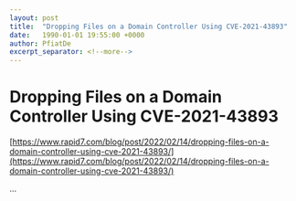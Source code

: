```yaml
---
layout: post
title:  "Dropping Files on a Domain Controller Using CVE-2021-43893"
date:   1990-01-01 19:55:00 +0000
author: PfiatDe
excerpt_separator: <!--more-->
---
```


# Dropping Files on a Domain Controller Using CVE-2021-43893
[https://www.rapid7.com/blog/post/2022/02/14/dropping-files-on-a-domain-controller-using-cve-2021-43893/](https://www.rapid7.com/blog/post/2022/02/14/dropping-files-on-a-domain-controller-using-cve-2021-43893/)

...
<!--more-->
